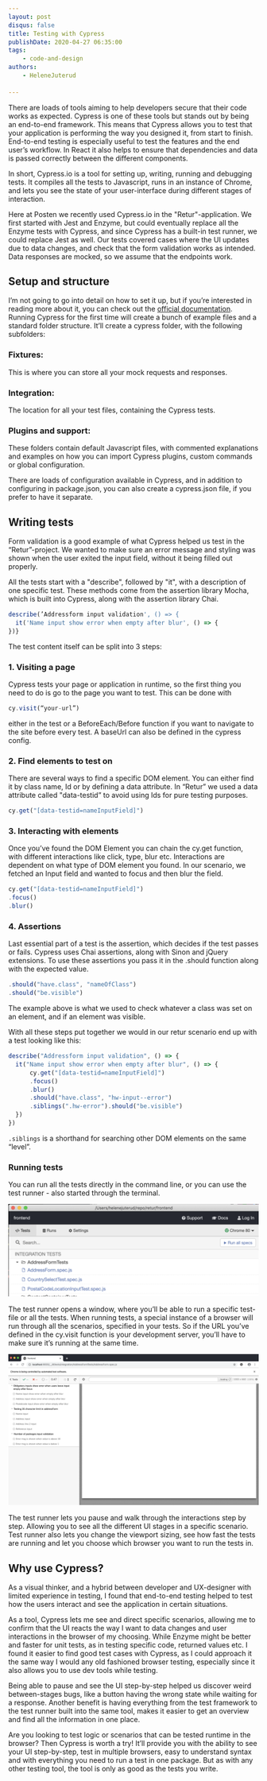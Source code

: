 ```yaml
---
layout: post
disqus: false
title: Testing with Cypress
publishDate: 2020-04-27 06:35:00
tags: 
    - code-and-design
authors:
    - HeleneJuterud

---
```


There are loads of tools aiming to help developers secure that their code works as expected. Cypress is one of these tools but stands out by being an end-to-end framework. This means that Cypress allows you to test that your application is performing the way you designed it, from start to finish. End-to-end testing is especially useful to test the features and the end user’s workflow. In React it also helps to ensure that dependencies and data is passed correctly between the different components.

In short, Cypress.io is a tool for setting up, writing, running and debugging tests. It compiles all the tests to Javascript, runs in an instance of Chrome, and lets you see the state of your user-interface during different stages of interaction.

Here at Posten we recently used Cypress.io in the "Retur"-application. We first started with Jest and Enzyme, but could eventually replace all the Enzyme tests with Cypress, and since Cypress has a built-in test runner, we could replace Jest as well. Our tests covered cases where the UI updates due to data changes, and check that the form validation works as intended. Data responses are mocked, so we assume that the endpoints work. 

## Setup and structure
I’m not going to go into detail on how to set it up, but if you’re interested in reading more about it, you can check out the [official documentation](https://docs.cypress.io/guides/overview/why-cypress.html).
Running Cypress for the first time will create a bunch of example files and a standard folder structure. It’ll create a cypress folder, with the following subfolders:

### Fixtures:
This is where you can store all your mock requests and responses.

### Integration:
The location for all your test files, containing the Cypress tests. 

### Plugins and support:
These folders contain default Javascript files, with commented explanations and examples on how you can import Cypress plugins, custom commands or global configuration. 

There are loads of configuration available in Cypress, and in addition to configuring in package.json, you can also create a cypress.json file, if you prefer to have it separate. 

## Writing tests
Form validation is a good example of what Cypress helped us test in the “Retur”-project. We wanted to make sure an error message and styling was shown when the user exited the input field, without it being filled out properly. 

All the tests start with a "describe", followed by "it", with a description of one specific test. These methods come from the assertion library Mocha, which is built into Cypress, along with the assertion library Chai. 

```js
describe(’Addressform input validation', () => {
  it('Name input show error when empty after blur', () => {
})}
```

The test content itself can be split into 3 steps:

### 1. Visiting a page
Cypress tests your page or application in runtime, so the first thing you need to do is go to the page you want to test. 
This can be done with
```js
cy.visit(“your-url”)
```
either in the test or a BeforeEach/Before function if you want to navigate to the site before every test. A baseUrl can also be defined in the cypress config. 

### 2. Find elements to test on
There are several ways to find a specific DOM element. You can either find it by class name, Id or by defining a data attribute. In “Retur” we used a data attribute called "data-testid” to avoid using Ids for pure testing purposes. 
```js
cy.get("[data-testid=nameInputField]")
```

### 3. Interacting with elements
Once you’ve found the DOM Element you can chain the cy.get function, with different interactions like click, type, blur etc. Interactions are dependent on what type of DOM element you found. In our scenario, we fetched an Input field and wanted to focus and then blur the field.
```js
cy.get("[data-testid=nameInputField]")
.focus()
.blur()
```

### 4. Assertions
Last essential part of a test is the assertion, which decides if the test passes or fails. Cypress uses Chai assertions, along with Sinon and jQuery extensions. 
To use these assertions you pass it in the .should function along with the expected value. 
```js
.should("have.class", "nameOfClass")
.should("be.visible")
```

The example above is what we used to check whatever a class was set on an element, and if an element was visible. 

With all these steps put together we would in our retur scenario end up with a test looking like this:
```js
describe("Addressform input validation", () => {
  it("Name input show error when empty after blur", () => {
      cy.get("[data-testid=nameInputField]")
      .focus()
      .blur()
      .should("have.class", "hw-input--error")
      .siblings(".hw-error").should("be.visible")
  })
})
```
`.siblings` is a shorthand for searching other DOM elements on the same “level”.

### Running tests
You can run all the tests directly in the command line, or you can use the test runner - also started through the terminal.

![Cypress Testrunner - when choosing files](images/cypress_testrunner1.png "Cypress choosing files")

The test runner opens a window, where you’ll be able to run a specific test-file or all the tests. When running tests, a special instance of a browser will run through all the scenarios, specified in your tests. So if the URL you’ve defined in the cy.visit function is your development server, you’ll have to make sure it’s running at the same time.

![Cypress Testrunner - seeing tests ](images/cypress_testrunner2.png "Cypress seeing tests")

The test runner lets you pause and walk through the interactions step by step. Allowing you to see all the different UI stages in a specific scenario. Test runner also lets you change the viewport sizing, see how fast the tests are running and let you choose which browser you want to run the tests in.

## Why use Cypress? 
As a visual thinker, and a hybrid between developer and UX-designer with limited experience in testing, I found that end-to-end testing helped to test how the users interact and see the application in certain situations. 

As a tool, Cypress lets me see and direct specific scenarios, allowing me to confirm that the UI reacts the way I want to data changes and user interactions in the browser of my choosing. While Enzyme might be better and faster for unit tests, as in testing specific code, returned values etc. I found it easier to find good test cases with Cypress, as I could approach it the same way I would any old fashioned browser testing, especially since it also allows you to use dev tools while testing. 

Being able to pause and see the UI step-by-step helped us discover weird between-stages bugs, like a button having the wrong state while waiting for a response. Another benefit is having everything from the test framework to the test runner built into the same tool, makes it easier to get an overview and find all the information in one place. 

Are you looking to test logic or scenarios that can be tested runtime in the browser? Then Cypress is worth a try! It’ll provide you with the ability to see your UI step-by-step, test in multiple browsers, easy to understand syntax and with everything you need to run a test in one package. But as with any other testing tool, the tool is only as good as the tests you write. 
